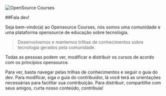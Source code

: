 ![OpenSource Courses](https://user-images.githubusercontent.com/53796755/160199387-c919beec-70fe-42da-9482-7effba145a18.png)

##Fala dev!

Seja bem-vindo(a) ao Opensource Courses, nós somos uma comunidade e uma plataforma opensource de educação sobre tecnologia.

> Desenvolvemos e mantemos trilhas de conhecimentos sobre tecnologia gerados pela comunidade.

Todas as pessoas podem ver, modificar e distribuir os cursos de acordo com os princípios opensource.

Para ver, basta navegar pelas trilhas de conhecimentos e seguir o guia do dev.
Para modificar, siga o guia do contribuidor, lá você terá as orientações necessárias para facilitar sua contribuição.
Para distribuir, compartilhe com seus amigos, curta nosso conteúdo, contribuia! 

<!--
Nossa lema é:

> Vamos democratizar nosso conhecimento, para construção de um futuro melhor.

Assim, conseguimos facilitar a entrada de novos desenvolvedores a tecnologia e auxiliar em seu desenvolvimento, conseguimos fazer isso seguindo os **movimento opensource** e desenvolvimento trilhas de conteúdo, 


- Trilhas de conhecimento
- Guia do contribuidor
- Código de conduta



**Here are some ideas to get you started:**

🙋‍♀️ A short introduction - what is your organization all about?
🌈 Contribution guidelines - how can the community get involved?
👩‍💻 Useful resources - where can the community find your docs? Is there anything else the community should know?
🍿 Fun facts - what does your team eat for breakfast?
🧙 Remember, you can do mighty things with the power of [Markdown](https://docs.github.com/github/writing-on-github/getting-started-with-writing-and-formatting-on-github/basic-writing-and-formatting-syntax)
-->
